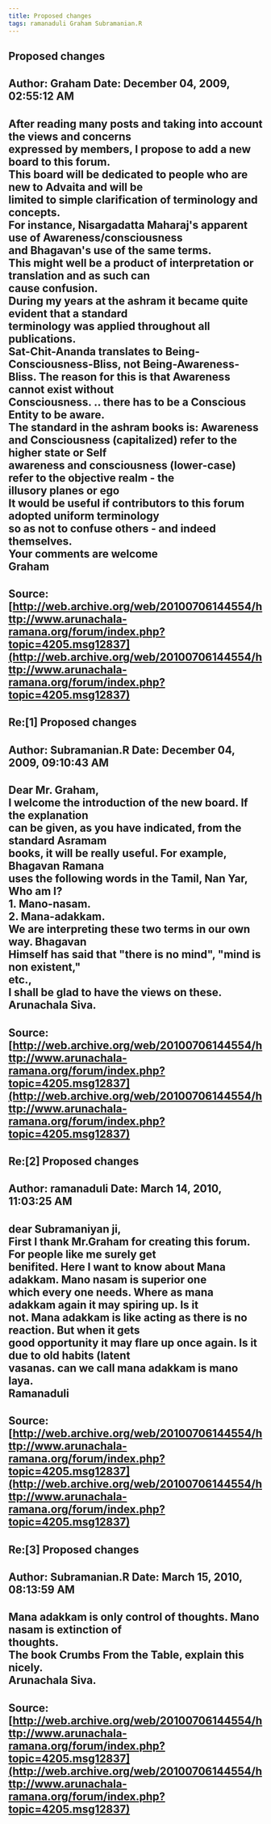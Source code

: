 ```yaml
--- 
title: Proposed changes   
tags: ramanaduli Graham Subramanian.R  
---  
```

## Proposed changes  
Author: Graham              Date: December 04, 2009, 02:55:12 AM  
---  
After reading many posts and taking into account the views and concerns  
expressed by members, I propose to add a new board to this forum.   
This board will be dedicated to people who are new to Advaita and will be  
limited to simple clarification of terminology and concepts.   
For instance, Nisargadatta Maharaj's apparent use of Awareness/consciousness  
and Bhagavan's use of the same terms.   
This might well be a product of interpretation or translation and as such can  
cause confusion.   
During my years at the ashram it became quite evident that a standard  
terminology was applied throughout all publications.   
Sat-Chit-Ananda translates to Being-Consciousness-Bliss, not Being-Awareness-  
Bliss. The reason for this is that Awareness cannot exist without  
Consciousness. .. there has to be a Conscious Entity to be aware.   
The standard in the ashram books is: Awareness and Consciousness (capitalized) refer to the higher state or Self   
awareness and consciousness (lower-case) refer to the objective realm - the  
illusory planes or ego   
It would be useful if contributors to this forum adopted uniform terminology  
so as not to confuse others - and indeed themselves.   
Your comments are welcome   
Graham
 ---  
Source:[http://web.archive.org/web/20100706144554/http://www.arunachala-ramana.org/forum/index.php?topic=4205.msg12837](http://web.archive.org/web/20100706144554/http://www.arunachala-ramana.org/forum/index.php?topic=4205.msg12837)   
---  

## Re:[1] Proposed changes  
Author: Subramanian.R       Date: December 04, 2009, 09:10:43 AM  
---  
Dear Mr. Graham,   
I welcome the introduction of the new board. If the explanation   
can be given, as you have indicated, from the standard Asramam   
books, it will be really useful. For example, Bhagavan Ramana   
uses the following words in the Tamil, Nan Yar, Who am I?   
1\. Mano-nasam.   
2\. Mana-adakkam.   
We are interpreting these two terms in our own way. Bhagavan   
Himself has said that "there is no mind", "mind is non existent,"   
etc.,   
I shall be glad to have the views on these.   
Arunachala Siva.
 ---  
Source:[http://web.archive.org/web/20100706144554/http://www.arunachala-ramana.org/forum/index.php?topic=4205.msg12837](http://web.archive.org/web/20100706144554/http://www.arunachala-ramana.org/forum/index.php?topic=4205.msg12837)   
---  

## Re:[2] Proposed changes  
Author: ramanaduli          Date: March 14, 2010, 11:03:25 AM  
---  
dear Subramaniyan ji,   
First I thank Mr.Graham for creating this forum. For people like me surely get  
benifited. Here I want to know about Mana adakkam. Mano nasam is superior one  
which every one needs. Where as mana adakkam again it may spiring up. Is it  
not. Mana adakkam is like acting as there is no reaction. But when it gets  
good opportunity it may flare up once again. Is it due to old habits (latent  
vasanas. can we call mana adakkam is mano laya.   
Ramanaduli
 ---  
Source:[http://web.archive.org/web/20100706144554/http://www.arunachala-ramana.org/forum/index.php?topic=4205.msg12837](http://web.archive.org/web/20100706144554/http://www.arunachala-ramana.org/forum/index.php?topic=4205.msg12837)   
---  

## Re:[3] Proposed changes  
Author: Subramanian.R       Date: March 15, 2010, 08:13:59 AM  
---  
Mana adakkam is only control of thoughts. Mano nasam is extinction of  
thoughts.   
The book Crumbs From the Table, explain this nicely.   
Arunachala Siva.
 ---  
Source:[http://web.archive.org/web/20100706144554/http://www.arunachala-ramana.org/forum/index.php?topic=4205.msg12837](http://web.archive.org/web/20100706144554/http://www.arunachala-ramana.org/forum/index.php?topic=4205.msg12837)   
---  

